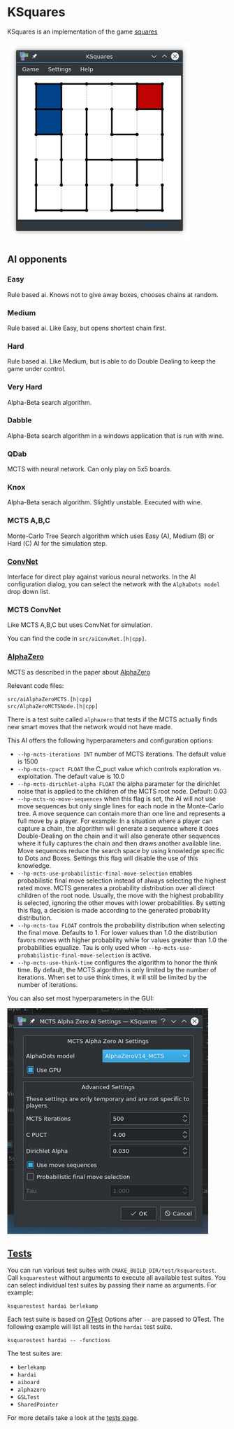# KSquares
KSquares is an implementation of the game [squares](http://en.wikipedia.org/wiki/Dots_and_Boxes)

![*KSquares screenshot*](ksquares.png)

## AI opponents

### Easy

Rule based ai. Knows not to give away boxes, chooses chains at random.

### Medium

Rule based ai. Like Easy, but opens shortest chain first.

### Hard 

Rule based ai. Like Medium, but is able to do Double Dealing to keep the
game under control.

### Very Hard

Alpha-Beta search algorithm.

### Dabble

Alpha-Beta search algorithm in a windows application that is run with wine.

### QDab

MCTS with neural network. Can only play on 5x5 boards.

### Knox

Alpha-Beta serach algorithm. Slightly unstable. Executed with wine.

### MCTS A,B,C

Monte-Carlo Tree Search algorithm which uses Easy (A), Medium (B) or Hard (C) AI 
for the simulation step.

### [ConvNet](src/alphaDots)

Interface for direct play against various neural networks. In the AI configuration
dialog, you can select the network with the `AlphaDots model` drop down list. 

### MCTS ConvNet

Like MCTS A,B,C but uses ConvNet for simulation.

You can find the code in `src/aiConvNet.[h|cpp]`.

### [AlphaZero](src/alphaDots)

MCTS as described in the paper about [AlphaZero](https://arxiv.org/abs/1712.01815)

Relevant code files:

```
src/aiAlphaZeroMCTS.[h|cpp]
src/AlphaZeroMCTSNode.[h|cpp]
```

There is a test suite called `alphazero` that tests if the MCTS actually finds
new smart moves that the network would not have made.

This AI offers the following hyperparameters and configuration options:

* `--hp-mcts-iterations INT` number of MCTS iterations. The default value is 1500
* `--hp-mcts-cpuct FLOAT` the C_puct value which controls exploration vs. 
  exploitation. The default value is 10.0
* `--hp-mcts-dirichlet-alpha FLOAT` the alpha parameter for the dirichlet noise that
  is applied to the children of the MCTS root node. Default: 0.03
* `--hp-mcts-no-move-sequences` when this flag is set, the AI will not use move 
  sequences but only single lines for each node in the Monte-Carlo tree.
  A move sequence can contain more than one line and represents a full move
  by a player. For example: In a situation where a player can capture a chain, the 
  algorithm will generate a sequence where it does Double-Dealing on the chain and 
  it will also generate other sequences where it fully captures the chain and then
  draws another available line. Move sequences reduce the search space by using
  knowledge specific to Dots and Boxes. Settings this flag will disable the use of
  this knowledge.
* `--hp-mcts-use-probabilistic-final-move-selection` enables probabilistic final
  move selection instead of always selecting the highest rated move. MCTS generates
  a probability distribution over all direct children of the root node. Usually, 
  the move with the highest probability is selected, ignoring the other moves with
  lower probabilities. By setting this flag, a decision is made according to the 
  generated probability distribution.
* `--hp-mcts-tau FLOAT` controls the probability distribution when selecting the
  final move. Defaults to 1. For lower values than 1.0 the distribution favors
  moves with higher probability while for values greater than 1.0 the probabilities
  equalize. Tau is only used when `--hp-mcts-use-probabilistic-final-move-selection`
  is active.
* `--hp-mcts-use-think-time` configures the algorithm to honor the think time. By
  default, the MCTS algorithm is only limited by the number of iterations. When set
  to use think times, it will still be limited by the number of iterations.
  
You can also set most hyperparameters in the GUI:

![AI MCTS AlphaZero configuration dialog](ksquares-ai-config.png)

## [Tests](Tests.html)

You can run various test suites with `CMAKE_BUILD_DIR/test/ksquarestest`. Call
`ksquarestest` without arguments to execute all available test suites. You
can select individual test suites by passing their name as arguments. For example:

```
ksquarestest hardai berlekamp
```

Each test suite is based on [QTest](https://doc.qt.io/qt-5.10/qtest-overview.html)
Options after `--` are passed to QTest. The following example will
list all tests in the `hardai` test suite.

```
ksquarestest hardai -- -functions
```

The test suites are:

* `berlekamp`
* `hardai`
* `aiboard`
* `alphazero`
* `GSLTest`
* `SharedPointer`

For more details take a look at the [tests page](Tests.html).
